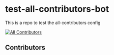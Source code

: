 # test-all-contributors-bot
This is a repo to test the all-contributors config

[![All Contributors](https://img.shields.io/github/all-contributors/lbf38/test-all-contributors-bot?color=ee8449&style=flat-square)](#contributors)

## Contributors

<!-- ALL-CONTRIBUTORS-LIST:START - Do not remove or modify this section -->
<!-- prettier-ignore-start -->
<!-- markdownlint-disable -->

<!-- markdownlint-restore -->
<!-- prettier-ignore-end -->

<!-- ALL-CONTRIBUTORS-LIST:END -->

